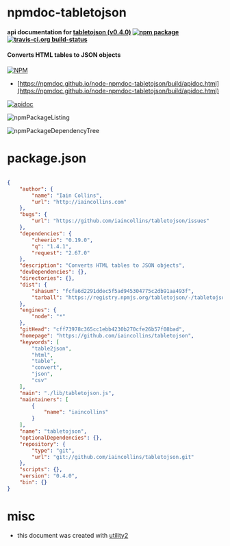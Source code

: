 # npmdoc-tabletojson

#### api documentation for  [tabletojson (v0.4.0)](https://github.com/iaincollins/tabletojson)  [![npm package](https://img.shields.io/npm/v/npmdoc-tabletojson.svg?style=flat-square)](https://www.npmjs.org/package/npmdoc-tabletojson) [![travis-ci.org build-status](https://api.travis-ci.org/npmdoc/node-npmdoc-tabletojson.svg)](https://travis-ci.org/npmdoc/node-npmdoc-tabletojson)

#### Converts HTML tables to JSON objects

[![NPM](https://nodei.co/npm/tabletojson.png?downloads=true&downloadRank=true&stars=true)](https://www.npmjs.com/package/tabletojson)

- [https://npmdoc.github.io/node-npmdoc-tabletojson/build/apidoc.html](https://npmdoc.github.io/node-npmdoc-tabletojson/build/apidoc.html)

[![apidoc](https://npmdoc.github.io/node-npmdoc-tabletojson/build/screenCapture.buildCi.browser.%252Ftmp%252Fbuild%252Fapidoc.html.png)](https://npmdoc.github.io/node-npmdoc-tabletojson/build/apidoc.html)

![npmPackageListing](https://npmdoc.github.io/node-npmdoc-tabletojson/build/screenCapture.npmPackageListing.svg)

![npmPackageDependencyTree](https://npmdoc.github.io/node-npmdoc-tabletojson/build/screenCapture.npmPackageDependencyTree.svg)



# package.json

```json

{
    "author": {
        "name": "Iain Collins",
        "url": "http://iaincollins.com"
    },
    "bugs": {
        "url": "https://github.com/iaincollins/tabletojson/issues"
    },
    "dependencies": {
        "cheerio": "0.19.0",
        "q": "1.4.1",
        "request": "2.67.0"
    },
    "description": "Converts HTML tables to JSON objects",
    "devDependencies": {},
    "directories": {},
    "dist": {
        "shasum": "fcfa6d2291ddec5f5ad945304775c2db91aa493f",
        "tarball": "https://registry.npmjs.org/tabletojson/-/tabletojson-0.4.0.tgz"
    },
    "engines": {
        "node": "*"
    },
    "gitHead": "cff73978c365cc1ebb4230b270cfe26b57f08bad",
    "homepage": "https://github.com/iaincollins/tabletojson",
    "keywords": [
        "table2json",
        "html",
        "table",
        "convert",
        "json",
        "csv"
    ],
    "main": "./lib/tabletojson.js",
    "maintainers": [
        {
            "name": "iaincollins"
        }
    ],
    "name": "tabletojson",
    "optionalDependencies": {},
    "repository": {
        "type": "git",
        "url": "git://github.com/iaincollins/tabletojson.git"
    },
    "scripts": {},
    "version": "0.4.0",
    "bin": {}
}
```



# misc
- this document was created with [utility2](https://github.com/kaizhu256/node-utility2)
